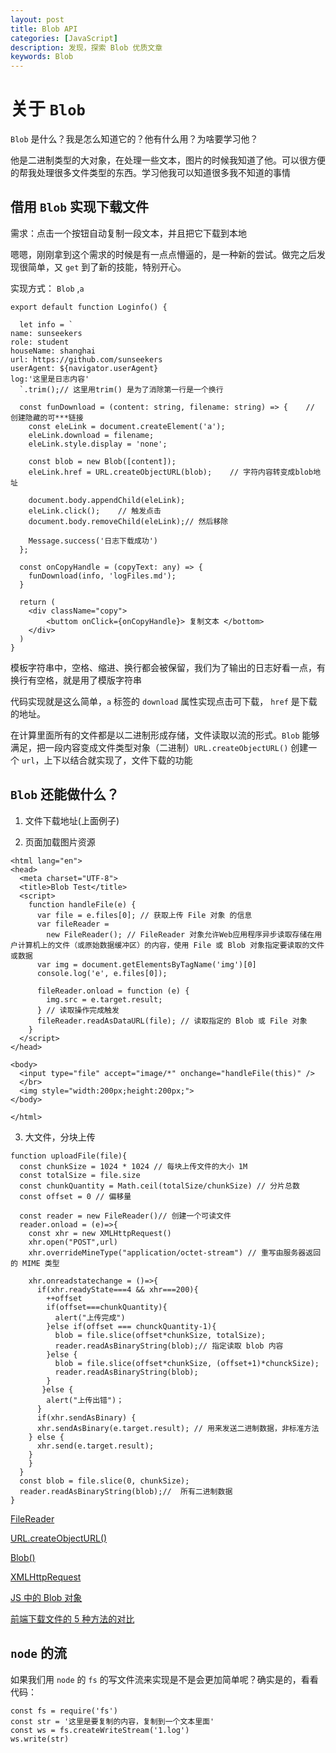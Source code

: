 ```yaml
---
layout: post
title: Blob API
categories: [JavaScript]
description: 发现，探索 Blob 优质文章
keywords: Blob
---
```


# 关于 `Blob`

`Blob` 是什么？我是怎么知道它的？他有什么用？为啥要学习他？

他是二进制类型的大对象，在处理一些文本，图片的时候我知道了他。可以很方便的帮我处理很多文件类型的东西。学习他我可以知道很多我不知道的事情

## 借用 `Blob` 实现下载文件

需求：点击一个按钮自动复制一段文本，并且把它下载到本地

嗯嗯，刚刚拿到这个需求的时候是有一点点懵逼的，是一种新的尝试。做完之后发现很简单，又 `get` 到了新的技能，特别开心。

实现方式： `Blob` ,`a`

```
export default function Loginfo() {

  let info = `
name: sunseekers
role: student
houseName: shanghai
url: https://github.com/sunseekers
userAgent: ${navigator.userAgent}
log:'这里是日志内容'
  `.trim();// 这里用trim() 是为了消除第一行是一个换行

  const funDownload = (content: string, filename: string) => {    // 创建隐藏的可***链接
    const eleLink = document.createElement('a');
    eleLink.download = filename;
    eleLink.style.display = 'none';

    const blob = new Blob([content]);
    eleLink.href = URL.createObjectURL(blob);    // 字符内容转变成blob地址

    document.body.appendChild(eleLink);
    eleLink.click();    // 触发点击
    document.body.removeChild(eleLink);// 然后移除

    Message.success('日志下载成功')
  };

  const onCopyHandle = (copyText: any) => {
    funDownload(info, 'logFiles.md');
  }

  return (
    <div className="copy">
        <buttom onClick={onCopyHandle}> 复制文本 </bottom>
    </div>
  )
}
```

模板字符串中，空格、缩进、换行都会被保留，我们为了输出的日志好看一点，有换行有空格，就是用了模版字符串

代码实现就是这么简单，`a` 标签的 `download` 属性实现点击可下载， `href` 是下载的地址。

在计算里面所有的文件都是以二进制形成存储，文件读取以流的形式。`Blob` 能够满足，把一段内容变成文件类型对象（二进制）`URL.createObjectURL()` 创建一个 `url`，上下以结合就实现了，文件下载的功能

## `Blob` 还能做什么？

1. 文件下载地址(上面例子)

2. 页面加载图片资源

```
<html lang="en">
<head>
  <meta charset="UTF-8">
  <title>Blob Test</title>
  <script>
    function handleFile(e) {
      var file = e.files[0]; // 获取上传 File 对象 的信息
      var fileReader =
        new FileReader(); // FileReader 对象允许Web应用程序异步读取存储在用户计算机上的文件（或原始数据缓冲区）的内容，使用 File 或 Blob 对象指定要读取的文件或数据
      var img = document.getElementsByTagName('img')[0]
      console.log('e', e.files[0]);

      fileReader.onload = function (e) {
        img.src = e.target.result;
      } // 读取操作完成触发
      fileReader.readAsDataURL(file); // 读取指定的 Blob 或 File 对象
    }
  </script>
</head>

<body>
  <input type="file" accept="image/*" onchange="handleFile(this)" />
  </br>
  <img style="width:200px;height:200px;">
</body>

</html>
```

3. 大文件，分块上传

```
function uploadFile(file){
  const chunkSize = 1024 * 1024 // 每块上传文件的大小 1M
  const totalSize = file.size
  const chunkQuantity = Math.ceil(totalSize/chunkSize) // 分片总数
  const offset = 0 // 偏移量

  const reader = new FileReader()// 创建一个可读文件
  reader.onload = (e)=>{
    const xhr = new XMLHttpRequest()
    xhr.open("POST",url)
    xhr.overrideMineType("application/octet-stream") // 重写由服务器返回的 MIME 类型

    xhr.onreadstatechange = ()=>{
      if(xhr.readyState===4 && xhr===200){
        ++offset
        if(offset===chunkQuantity){
          alert("上传完成")
        }else if(offset === chunckQuantity-1){
          blob = file.slice(offset*chunkSize, totalSize);
          reader.readAsBinaryString(blob);// 指定读取 blob 内容
        }else {
          blob = file.slice(offset*chunkSize, (offset+1)*chunckSize);
          reader.readAsBinaryString(blob);
        }
       }else {
        alert("上传出错")；
      }
      if(xhr.sendAsBinary) {
      xhr.sendAsBinary(e.target.result); // 用来发送二进制数据，非标准方法
    } else {
      xhr.send(e.target.result);
    }
    }
  }
  const blob = file.slice(0, chunkSize);
  reader.readAsBinaryString(blob);//  所有二进制数据
}
```

[FileReader](https://developer.mozilla.org/zh-CN/docs/Web/API/FileReader)

[URL.createObjectURL()](https://developer.mozilla.org/zh-CN/docs/Web/API/URL/createObjectURL)

[Blob()](https://developer.mozilla.org/zh-CN/docs/Web/API/Blob/Blob)

[XMLHttpRequest](https://developer.mozilla.org/zh-CN/docs/Web/API/XMLHttpRequest)

[JS 中的 Blob 对象](https://www.jianshu.com/p/b322c2d5d778)

[前端下载文件的 5 种方法的对比](https://juejin.im/post/5e50fa23518825494b3cccd7#heading-10)

## `node` 的流

如果我们用 `node` 的 `fs` 的写文件流来实现是不是会更加简单呢？确实是的，看看代码：

```
const fs = require('fs')
const str = '这里是要复制的内容，复制到一个文本里面'
const ws = fs.createWriteStream('1.log')
ws.write(str)
```
